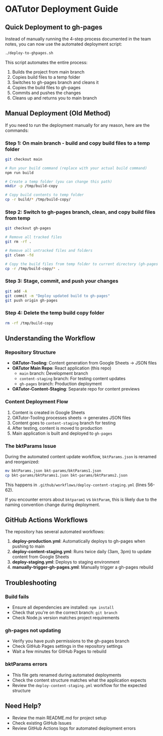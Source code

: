 # OATutor Deployment Guide

## Quick Deployment to gh-pages

Instead of manually running the 4-step process documented in the team notes, you can now use the automated deployment script:

```bash
./deploy-to-ghpages.sh
```

This script automates the entire process:
1. Builds the project from main branch
2. Copies build files to a temp folder
3. Switches to gh-pages branch and cleans it
4. Copies the build files to gh-pages
5. Commits and pushes the changes
6. Cleans up and returns you to main branch

## Manual Deployment (Old Method)

If you need to run the deployment manually for any reason, here are the commands:

### Step 1: On main branch - build and copy build files to a temp folder

```bash
git checkout main

# Run your build command (replace with your actual build command)
npm run build

# Create a temp folder (you can change this path)
mkdir -p /tmp/build-copy

# Copy build contents to temp folder
cp -r build/* /tmp/build-copy/
```

### Step 2: Switch to gh-pages branch, clean, and copy build files from temp

```bash
git checkout gh-pages

# Remove all tracked files
git rm -rf .

# Remove all untracked files and folders
git clean -fd

# Copy the build files from temp folder to current directory (gh-pages root)
cp -r /tmp/build-copy/* .
```

### Step 3: Stage, commit, and push your changes

```bash
git add -A
git commit -m "Deploy updated build to gh-pages"
git push origin gh-pages
```

### Step 4: Delete the temp build copy folder

```bash
rm -rf /tmp/build-copy
```

## Understanding the Workflow

### Repository Structure

- **OATutor-Tooling**: Content generation from Google Sheets → JSON files
- **OATutor Main Repo**: React application (this repo)
  - `main` branch: Development branch
  - `content-staging` branch: For testing content updates
  - `gh-pages` branch: Production deployment
- **OATutor-Content-Staging**: Separate repo for content previews

### Content Deployment Flow

1. Content is created in Google Sheets
2. OATutor-Tooling processes sheets → generates JSON files
3. Content goes to `content-staging` branch for testing
4. After testing, content is moved to production
5. Main application is built and deployed to `gh-pages`

### The bktParams Issue

During the automated content update workflow, `bktParams.json` is renamed and reorganized:

```bash
mv bktParams.json bkt-params/bktParams1.json
cp bkt-params/bktParams1.json bkt-params/bktParams2.json
```

This happens in `.github/workflows/deploy-content-staging.yml` (lines 56-62).

If you encounter errors about `bktparam1` vs `bktParam`, this is likely due to the naming convention change during deployment.

## GitHub Actions Workflows

The repository has several automated workflows:

1. **deploy-production.yml**: Automatically deploys to gh-pages when pushing to main
2. **deploy-content-staging.yml**: Runs twice daily (3am, 3pm) to update content from Google Sheets
3. **deploy-staging.yml**: Deploys to staging environment
4. **manually-trigger-gh-pages.yml**: Manually trigger a gh-pages rebuild

## Troubleshooting

### Build fails
- Ensure all dependencies are installed: `npm install`
- Check that you're on the correct branch: `git branch`
- Check Node.js version matches project requirements

### gh-pages not updating
- Verify you have push permissions to the gh-pages branch
- Check GitHub Pages settings in the repository settings
- Wait a few minutes for GitHub Pages to rebuild

### bktParams errors
- This file gets renamed during automated deployments
- Check the content structure matches what the application expects
- Review the `deploy-content-staging.yml` workflow for the expected structure

## Need Help?

- Review the main README.md for project setup
- Check existing GitHub Issues
- Review GitHub Actions logs for automated deployment errors
